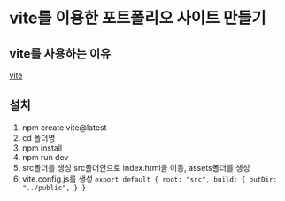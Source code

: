 # vite를 이용한 포트폴리오 사이트 만들기

## vite를 사용하는 이유
[vite](https://vitejs.dev/)

## 설치
1. npm create vite@latest
2. cd 폴더명
3. npm install
4. npm run dev
5. src폴더를 생성 src폴더안으로 index.html을 이동, assets폴더를 생성
6. vite.config.js를 생성
`export default {
    root: "src",
    build: {
        outDir: "../public",
    }
}`